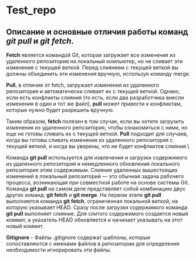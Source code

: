 # Test_repo

## Описание и основные отличия работы команд **_git pull_** и **_git fetch_**.

**Fetch** является командой Git, которая загружает все изменения из удаленного репозитория на локальный компьютер, но не сливает эти изменения с текущей веткой. Перед слиянием с текущей веткой вы должны объединить эти изменения вручную, используя команду merge.

**Pull**, в отличие от fetch, загружает изменения из удаленного репозитория и автоматически сливает их с текущей веткой. Однако, если есть конфликты слияния (то есть, если два разработчика внесли изменения в один и тот же файл), **pull** может привести к конфликтам, которые нужно будет разрешить вручную.

Таким образом, **fetch** полезен в том случае, если вы хотите загрузить изменения из удаленного репозитория, чтобы ознакомиться с ними, но еще не готовы сливать их с текущей веткой. **Pull** подходит для случаев, когда вы готовы сливать изменения из удаленного репозитория с текущей веткой, и когда вы уверены, что не будет конфликтов слияния.\

Команда **git pull** используется для извлечения и загрузки содержимого из удаленного репозитория и немедленного обновления локального репозитория этим содержимым. Слияние удаленных вышестоящих изменений в локальный репозиторий — это обычная задача рабочего процесса, возникающая при совместной работе на основе системы Git. Команда **git pull** на самом деле представляет собой комбинацию двух других команд: **git fetch** и **git merge**. На первом этапе **git pull** выполняется команда **git fetch**, ограниченная локальной веткой, на которую указывает HEAD. Сразу после загрузки содержимого команда **git pull** выполняет слияние. Для слитого содержимого создается новый коммит, а указатель HEAD обновляется и начинает указывать на этот новый коммит.

**Gitignore** - Файлы .gitignore содержат шаблоны, которые сопоставляются с именами файлов в репозитории для определения необходимости игнорировать эти файлы.
